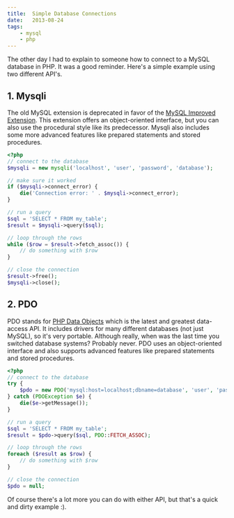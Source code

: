 ```yaml
---
title:  Simple Database Connections
date:   2013-08-24
tags:
    - mysql
    - php
---
```


The other day I had to explain to someone how to connect to a MySQL database in PHP. It was a good reminder. Here's a simple example using two different API's.

## 1. Mysqli

The old MySQL extension is deprecated in favor of the <a href="http://php.net/manual/en/book.mysqli.php" target="_blank">MySQL Improved Extension</a>. This extension offers an object-oriented interface, but you can also use the procedural style like its predecessor. Mysqli also includes some more advanced features like prepared statements and stored procedures.

```php
<?php
// connect to the database
$mysqli = new mysqli('localhost', 'user', 'password', 'database');

// make sure it worked
if ($mysqli->connect_error) {
    die('Connection error: ' . $mysqli->connect_error);
}

// run a query
$sql = 'SELECT * FROM my_table';
$result = $mysqli->query($sql);

// loop through the rows
while ($row = $result->fetch_assoc()) {
    // do something with $row
}

// close the connection
$result->free();
$mysqli->close();
```

## 2. PDO

PDO stands for <a href="http://www.php.net/manual/en/book.pdo.php" target="_blank">PHP Data Objects</a> which is the latest and greatest data-access API. It includes drivers for many different databases (not just MySQL), so it's very portable. Although really, when was the last time you switched database systems? Probably never. PDO uses an object-oriented interface and also supports advanced features like prepared statements and stored procedures.

```php
<?php
// connect to the database
try {
    $pdo = new PDO('mysql:host=localhost;dbname=database', 'user', 'password');
} catch (PDOException $e) {
    die($e->getMessage());
}

// run a query
$sql = 'SELECT * FROM my_table';
$result = $pdo->query($sql, PDO::FETCH_ASSOC);

// loop through the rows
foreach ($result as $row) {
    // do something with $row
}

// close the connection
$pdo = null;
```

Of course there's a lot more you can do with either API, but that's a quick and dirty example :).
